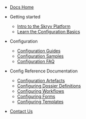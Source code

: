 
* [Docs Home](/)
 
* Getting started
  * [Intro to the Skryv Platform](/getting-started/skryv-intro.md)
  * [Learn the Configuration Basics](/getting-started/your-1st-application.md)

* Configuration 
  * [Configuration Guides](/config/guides.md)
  * [Configuration Samples](/config/samples.md)
  * [Configuration FAQ](/config/faq.md)

* Config Reference Documentation
  * [Configuration Artefacts](/config-reference/index.md)
  * [Configuring Dossier Definitions](/config-reference/dosdefs.md)
  * [Configuring Workflows](/config-reference/workflows.md)
  * [Configuring Forms](/config-reference/forms.md)
  * [Configuring Templates](/config-reference/templates.md)

* [Contact Us](https://www.skryv.com/contact)
